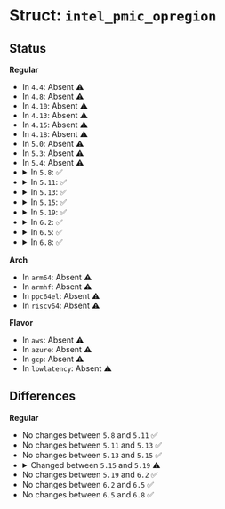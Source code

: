 # Struct: <code>intel_pmic_opregion</code>

## Status
<b>Regular</b>
<ul>
<li>
In <code>4.4</code>: Absent ⚠️
</li>
<li>
In <code>4.8</code>: Absent ⚠️
</li>
<li>
In <code>4.10</code>: Absent ⚠️
</li>
<li>
In <code>4.13</code>: Absent ⚠️
</li>
<li>
In <code>4.15</code>: Absent ⚠️
</li>
<li>
In <code>4.18</code>: Absent ⚠️
</li>
<li>
In <code>5.0</code>: Absent ⚠️
</li>
<li>
In <code>5.3</code>: Absent ⚠️
</li>
<li>
In <code>5.4</code>: Absent ⚠️
</li>
<li>
<details>
<summary>In <code>5.8</code>: ✅</summary>

```c
struct intel_pmic_opregion {
    struct mutex lock;
    struct acpi_lpat_conversion_table *lpat_table;
    struct regmap *regmap;
    struct intel_pmic_opregion_data *data;
    struct intel_pmic_regs_handler_ctx ctx;
};
```
</details>
</li>
<li>
<details>
<summary>In <code>5.11</code>: ✅</summary>

```c
struct intel_pmic_opregion {
    struct mutex lock;
    struct acpi_lpat_conversion_table *lpat_table;
    struct regmap *regmap;
    struct intel_pmic_opregion_data *data;
    struct intel_pmic_regs_handler_ctx ctx;
};
```
</details>
</li>
<li>
<details>
<summary>In <code>5.13</code>: ✅</summary>

```c
struct intel_pmic_opregion {
    struct mutex lock;
    struct acpi_lpat_conversion_table *lpat_table;
    struct regmap *regmap;
    struct intel_pmic_opregion_data *data;
    struct intel_pmic_regs_handler_ctx ctx;
};
```
</details>
</li>
<li>
<details>
<summary>In <code>5.15</code>: ✅</summary>

```c
struct intel_pmic_opregion {
    struct mutex lock;
    struct acpi_lpat_conversion_table *lpat_table;
    struct regmap *regmap;
    struct intel_pmic_opregion_data *data;
    struct intel_pmic_regs_handler_ctx ctx;
};
```
</details>
</li>
<li>
<details>
<summary>In <code>5.19</code>: ✅</summary>

```c
struct intel_pmic_opregion {
    struct mutex lock;
    struct acpi_lpat_conversion_table *lpat_table;
    struct regmap *regmap;
    const struct intel_pmic_opregion_data *data;
    struct intel_pmic_regs_handler_ctx ctx;
};
```
</details>
</li>
<li>
<details>
<summary>In <code>6.2</code>: ✅</summary>

```c
struct intel_pmic_opregion {
    struct mutex lock;
    struct acpi_lpat_conversion_table *lpat_table;
    struct regmap *regmap;
    const struct intel_pmic_opregion_data *data;
    struct intel_pmic_regs_handler_ctx ctx;
};
```
</details>
</li>
<li>
<details>
<summary>In <code>6.5</code>: ✅</summary>

```c
struct intel_pmic_opregion {
    struct mutex lock;
    struct acpi_lpat_conversion_table *lpat_table;
    struct regmap *regmap;
    const struct intel_pmic_opregion_data *data;
    struct intel_pmic_regs_handler_ctx ctx;
};
```
</details>
</li>
<li>
<details>
<summary>In <code>6.8</code>: ✅</summary>

```c
struct intel_pmic_opregion {
    struct mutex lock;
    struct acpi_lpat_conversion_table *lpat_table;
    struct regmap *regmap;
    const struct intel_pmic_opregion_data *data;
    struct intel_pmic_regs_handler_ctx ctx;
};
```
</details>
</li>
</ul>
<b>Arch</b>
<ul>
<li>
In <code>arm64</code>: Absent ⚠️
</li>
<li>
In <code>armhf</code>: Absent ⚠️
</li>
<li>
In <code>ppc64el</code>: Absent ⚠️
</li>
<li>
In <code>riscv64</code>: Absent ⚠️
</li>
</ul>
<b>Flavor</b>
<ul>
<li>
In <code>aws</code>: Absent ⚠️
</li>
<li>
In <code>azure</code>: Absent ⚠️
</li>
<li>
In <code>gcp</code>: Absent ⚠️
</li>
<li>
In <code>lowlatency</code>: Absent ⚠️
</li>
</ul>

## Differences
<b>Regular</b>
<ul>
<li>
No changes between <code>5.8</code> and <code>5.11</code> ✅
</li>
<li>
No changes between <code>5.11</code> and <code>5.13</code> ✅
</li>
<li>
No changes between <code>5.13</code> and <code>5.15</code> ✅
</li>
<li>
<details>
<summary>Changed between <code>5.15</code> and <code>5.19</code> ⚠️</summary>
<ul>
<li>
<b>Field type changed. </b>
<code>struct intel_pmic_opregion_data *data</code> ➡️ <code>const struct intel_pmic_opregion_data *data</code>
</li>
</ul>
</details>
</li>
<li>
No changes between <code>5.19</code> and <code>6.2</code> ✅
</li>
<li>
No changes between <code>6.2</code> and <code>6.5</code> ✅
</li>
<li>
No changes between <code>6.5</code> and <code>6.8</code> ✅
</li>
</ul>
